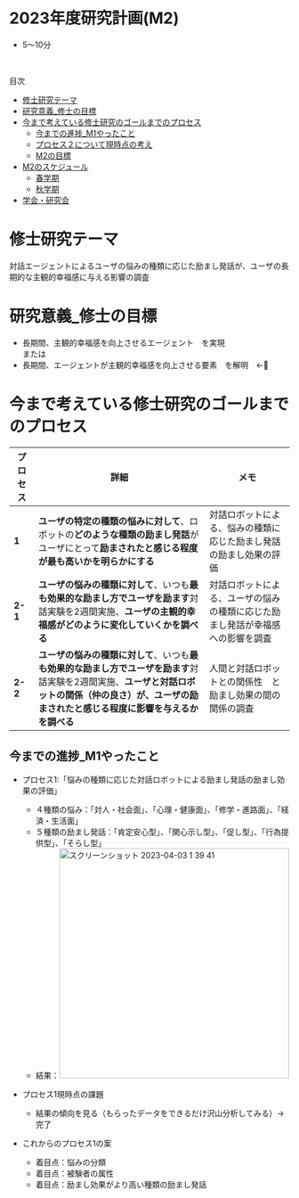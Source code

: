# 2023年度研究計画(M2)
- 5～10分
<br>

目次
- [修士研究テーマ](#修士研究テーマ)
- [研究意義_修士の目標](#研究意義_修士の目標)
- [今まで考えている修士研究のゴールまでのプロセス](#今まで考えている修士研究のゴールまでのプロセス)
  - [今までの進捗_M1やったこと](#今までの進捗_M1やったこと)
  - [プロセス２について現時点の考え](#プロセス２について現時点の考え)
  - [M2の目標](#M2の目標)
- [M2のスケジュール](#M2のスケジュール)
  - [春学期](#春学期)
  - [秋学期](#秋学期)
- [学会・研究会](#学会・研究会)


# 修士研究テーマ
対話エージェントによるユーザの悩みの種類に応じた励まし発話が、ユーザの長期的な主観的幸福感に与える影響の調査

# 研究意義_修士の目標
- 長期間、主観的幸福感を向上させるエージェント　を実現
<br>または
- 長期間、エージェントが主観的幸福感を向上させる要素　を解明　←🤔

# 今まで考えている修士研究のゴールまでのプロセス

|プロセス|詳細|メモ|
|----|----|----|
|**1**|**ユーザの特定の種類の悩みに対して**、ロボットの**どのような種類の励まし発話**がユーザにとって**励まされたと感じる程度が最も高いかを明らかにする**|対話ロボットによる、悩みの種類に応じた励まし発話の励まし効果の評価|
|**2-1**|**ユーザの悩みの種類に対して**、いつも**最も効果的な励まし方でユーザを励ます**対話実験を2週間実施、**ユーザの主観的幸福感がどのように変化していくかを調べる**|対話ロボットによる、ユーザの悩みの種類に応じた励まし発話が幸福感への影響を調査|
|**2-2**|**ユーザの悩みの種類に対して**、いつも**最も効果的な励まし方でユーザを励ます**対話実験を2週間実施、**ユーザと対話ロボットの関係（仲の良さ）が、ユーザの励まされたと感じる程度に影響を与えるかを調べる**|人間と対話ロボットとの関係性　と　励まし効果の間の関係の調査|

## 今までの進捗_M1やったこと
- プロセス1:「悩みの種類に応じた対話ロボットによる励まし発話の励まし効果の評価」
  - ４種類の悩み：「対人・社会面」、「心理・健康面」、「修学・進路面」、「経済・生活面」
  - ５種類の励まし発話：「肯定安心型」、「関心示し型」、「促し型」、「行為提供型」、「そらし型」
  - 結果：<img width="413" alt="スクリーンショット 2023-04-03 1 39 41" src="https://user-images.githubusercontent.com/62456878/229366582-fbecd700-5280-4c06-8f4c-ed065d47a002.png">

- プロセス1現時点の課題
  - 結果の傾向を見る（もらったデータをできるだけ沢山分析してみる）→完了
- これからのプロセス1の案
  - 着目点：悩みの分類
  - 着目点：被験者の属性
  - 着目点：励まし効果がより高い種類の励まし発話
